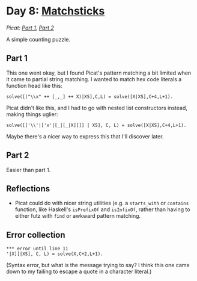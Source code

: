 # Day 8: [Matchsticks](https://adventofcode.com/2015/day/8)
*Picat: [Part 1](https://github.com/DestyNova/advent_of_code_2015/blob/main/8/part1.pi), [Part 2](https://github.com/DestyNova/advent_of_code_2015/blob/main/8/part2.pi)*

A simple counting puzzle.

## Part 1

This one went okay, but I found Picat's pattern matching a bit limited when it came to partial string matching. I wanted to match hex code literals a function head like this:

```picat
solve([("\\x" ++ [_,_] ++ X)|XS],C,L) = solve([X|XS],C+4,L+1).
```

Picat didn't like this, and I had to go with nested list constructors instead, making things uglier:

```picat
solve([['\\'|['x'|[_|[_|X]]]] | XS], C, L) = solve([X|XS],C+4,L+1).
```

Maybe there's a nicer way to express this that I'll discover later.

## Part 2

Easier than part 1.

## Reflections

* Picat could do with nicer string utilities (e.g. a `starts_with` or `contains` function, like Haskell's `isPrefixOf` and `isInfixOf`, rather than having to either futz with `find` or awkward pattern matching.

## Error collection

```
*** error until line 11
'|X]]|XS], C, L) = solve(X,C+2,L+1).
```

(Syntax error, but what is the message trying to say? I think this one came down to my failing to escape a quote in a character literal.)
